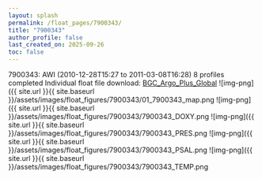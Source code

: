 ```yaml
---
layout: splash
permalink: /float_pages/7900343/
title: "7900343"
author_profile: false
last_created_on: 2025-09-26
toc: false
---
```

 
7900343: AWI (2010-12-28T15:27 to 2011-03-08T16:28)
8 profiles completed
Individual float file download: [BGC_Argo_Plus_Global](https://ftp.soest.hawaii.edu/bgc_argo_plus/Individual_Floats/outliers_removed/7900343_Sprof_processed.nc)
![img-png]({{ site.url }}{{ site.baseurl }}/assets/images/float_figures/7900343/01_7900343_map.png
![img-png]({{ site.url }}{{ site.baseurl }}/assets/images/float_figures/7900343/7900343_DOXY.png
![img-png]({{ site.url }}{{ site.baseurl }}/assets/images/float_figures/7900343/7900343_PRES.png
![img-png]({{ site.url }}{{ site.baseurl }}/assets/images/float_figures/7900343/7900343_PSAL.png
![img-png]({{ site.url }}{{ site.baseurl }}/assets/images/float_figures/7900343/7900343_TEMP.png
